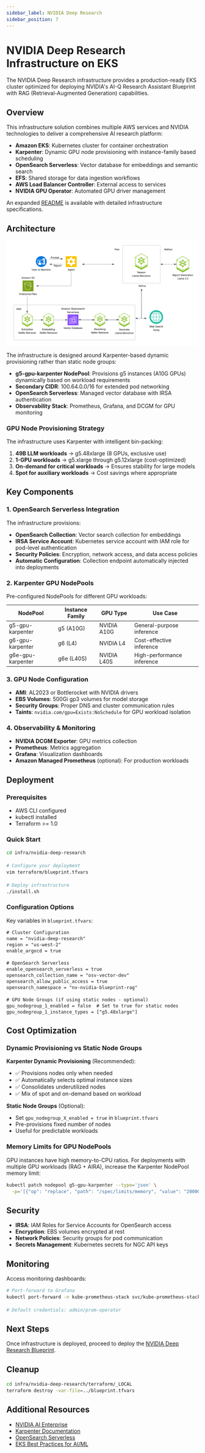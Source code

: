 ```yaml
---
sidebar_label: NVIDIA Deep Research
sidebar_position: 7
---
```


# NVIDIA Deep Research Infrastructure on EKS

The NVIDIA Deep Research infrastructure provides a production-ready EKS cluster optimized for deploying NVIDIA's AI-Q Research Assistant Blueprint with RAG (Retrieval-Augmented Generation) capabilities.

## Overview

This infrastructure solution combines multiple AWS services and NVIDIA technologies to deliver a comprehensive AI research platform:

- **Amazon EKS**: Kubernetes cluster for container orchestration
- **Karpenter**: Dynamic GPU node provisioning with instance-family based scheduling
- **OpenSearch Serverless**: Vector database for embeddings and semantic search
- **EFS**: Shared storage for data ingestion workflows
- **AWS Load Balancer Controller**: External access to services
- **NVIDIA GPU Operator**: Automated GPU driver management

An expanded [README](https://github.com/awslabs/ai-on-eks/tree/main/infra/nvidia-deep-research/README.md) is available with detailed infrastructure specifications.

## Architecture

![NVIDIA Deep Research Architecture](./img/nvidia-deep-research-arch.png)

The infrastructure is designed around Karpenter-based dynamic provisioning rather than static node groups:

- **g5-gpu-karpenter NodePool**: Provisions g5 instances (A10G GPUs) dynamically based on workload requirements
- **Secondary CIDR**: 100.64.0.0/16 for extended pod networking
- **OpenSearch Serverless**: Managed vector database with IRSA authentication
- **Observability Stack**: Prometheus, Grafana, and DCGM for GPU monitoring

### GPU Node Provisioning Strategy

The infrastructure uses Karpenter with intelligent bin-packing:

1. **49B LLM workloads** → g5.48xlarge (8 GPUs, exclusive use)
2. **1-GPU workloads** → g5.xlarge through g5.12xlarge (cost-optimized)
3. **On-demand for critical workloads** → Ensures stability for large models
4. **Spot for auxiliary workloads** → Cost savings where appropriate

## Key Components

### 1. OpenSearch Serverless Integration

The infrastructure provisions:
- **OpenSearch Collection**: Vector search collection for embeddings
- **IRSA Service Account**: Kubernetes service account with IAM role for pod-level authentication
- **Security Policies**: Encryption, network access, and data access policies
- **Automatic Configuration**: Collection endpoint automatically injected into deployments

### 2. Karpenter GPU NodePools

Pre-configured NodePools for different GPU workloads:

| NodePool | Instance Family | GPU Type | Use Case |
|----------|----------------|----------|----------|
| g5-gpu-karpenter | g5 (A10G) | NVIDIA A10G | General-purpose inference |
| g6-gpu-karpenter | g6 (L4) | NVIDIA L4 | Cost-effective inference |
| g6e-gpu-karpenter | g6e (L40S) | NVIDIA L40S | High-performance inference |

### 3. GPU Node Configuration

- **AMI**: AL2023 or Bottlerocket with NVIDIA drivers
- **EBS Volumes**: 500Gi gp3 volumes for model storage
- **Security Groups**: Proper DNS and cluster communication rules
- **Taints**: `nvidia.com/gpu=Exists:NoSchedule` for GPU workload isolation

### 4. Observability & Monitoring

- **NVIDIA DCGM Exporter**: GPU metrics collection
- **Prometheus**: Metrics aggregation
- **Grafana**: Visualization dashboards
- **Amazon Managed Prometheus** (optional): For production workloads

## Deployment

### Prerequisites

- AWS CLI configured
- kubectl installed
- Terraform >= 1.0

### Quick Start

```bash
cd infra/nvidia-deep-research

# Configure your deployment
vim terraform/blueprint.tfvars

# Deploy infrastructure
./install.sh
```

### Configuration Options

Key variables in `blueprint.tfvars`:

```hcl
# Cluster Configuration
name = "nvidia-deep-research"
region = "us-west-2"
enable_argocd = true

# OpenSearch Serverless
enable_opensearch_serverless = true
opensearch_collection_name = "osv-vector-dev"
opensearch_allow_public_access = true
opensearch_namespace = "nv-nvidia-blueprint-rag"

# GPU Node Groups (if using static nodes - optional)
gpu_nodegroup_1_enabled = false  # Set to true for static nodes
gpu_nodegroup_1_instance_types = ["g5.48xlarge"]
```

## Cost Optimization

### Dynamic Provisioning vs Static Node Groups

**Karpenter Dynamic Provisioning** (Recommended):
- ✅ Provisions nodes only when needed
- ✅ Automatically selects optimal instance sizes
- ✅ Consolidates underutilized nodes
- ✅ Mix of spot and on-demand based on workload

**Static Node Groups** (Optional):
- Set `gpu_nodegroup_X_enabled = true` in `blueprint.tfvars`
- Pre-provisions fixed number of nodes
- Useful for predictable workloads

### Memory Limits for GPU NodePools

GPU instances have high memory-to-CPU ratios. For deployments with multiple GPU workloads (RAG + AIRA), increase the Karpenter NodePool memory limit:

```bash
kubectl patch nodepool g5-gpu-karpenter --type='json' \
  -p='[{"op": "replace", "path": "/spec/limits/memory", "value": "2000Gi"}]'
```

## Security

- **IRSA**: IAM Roles for Service Accounts for OpenSearch access
- **Encryption**: EBS volumes encrypted at rest
- **Network Policies**: Security groups for pod communication
- **Secrets Management**: Kubernetes secrets for NGC API keys

## Monitoring

Access monitoring dashboards:

```bash
# Port-forward to Grafana
kubectl port-forward -n kube-prometheus-stack svc/kube-prometheus-stack-grafana 3000:80

# Default credentials: admin/prom-operator
```

## Next Steps

Once infrastructure is deployed, proceed to deploy the [NVIDIA Deep Research Blueprint](../blueprints/inference/GPUs/nvidia-deep-research.md).

## Cleanup

```bash
cd infra/nvidia-deep-research/terraform/_LOCAL
terraform destroy -var-file=../blueprint.tfvars
```

## Additional Resources

- [NVIDIA AI Enterprise](https://www.nvidia.com/en-us/data-center/products/ai-enterprise/)
- [Karpenter Documentation](https://karpenter.sh/)
- [OpenSearch Serverless](https://docs.aws.amazon.com/opensearch-service/latest/developerguide/serverless.html)
- [EKS Best Practices for AI/ML](https://aws.github.io/aws-eks-best-practices/machine-learning/)

